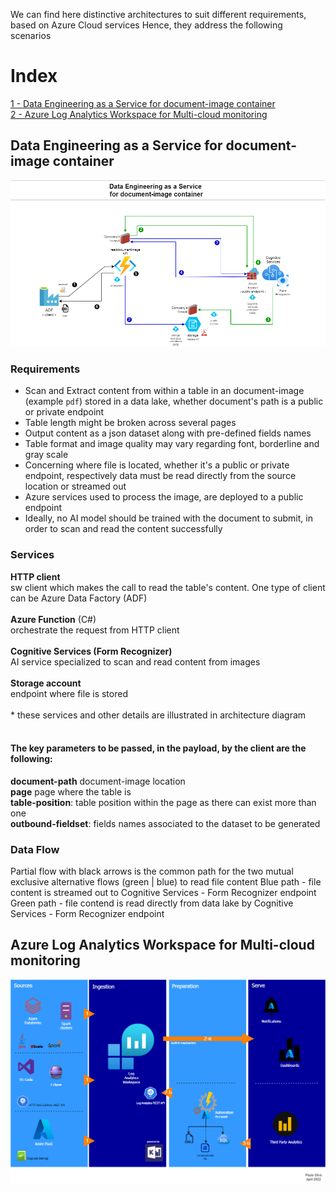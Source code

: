 We can find here distinctive architectures to suit different requirements, based on Azure Cloud services
Hence, they address the following scenarios

# Index

[1 - Data Engineering as a Service for document-image container]([##data-engineering-as-a-service-for-document-image-container) </br>
[2 - Azure Log Analytics Workspace for Multi-cloud monitoring]([##azure-log-analytics-workspace-for-multi-cloud-monitoring])

## Data Engineering as a Service for document-image container

![DEaas for document-image container](https://raw.githubusercontent.com/paulo-jsilva/data-architectures/master/DEaaS-4document-image-2.png?raw=True)

### Requirements
- Scan and Extract content from within a table in an document-image (example `pdf`) stored in a data lake, whether document's path is a public or private endpoint
- Table length might be broken across several pages
- Output content as a json dataset along with pre-defined fields names
- Table format and image quality may vary regarding font, borderline and gray scale
- Concerning where file is located, whether it's a public or private endpoint, respectively data must be read directly from the source location or streamed out
- Azure services used to process the image, are deployed to a public endpoint
- Ideally, no AI model should be trained with the document to submit, in order to scan and read the content successfully

### Services
**HTTP client**</br>
sw client which makes the call to read the table's content. One type of client can be Azure Data Factory (ADF) </br></br>
**Azure Function** (C#) </br>
orchestrate the request from HTTP client </br></br>
**Cognitive Services (Form Recognizer)** </br> 
AI service specialized to scan and read content from images </br></br>
**Storage account** </br>
endpoint where file is stored </br></br>
\* these services and other details are illustrated in architecture diagram 
</br></br>
#### The key parameters to be passed, in the payload, by the client are the following: </br>
**document-path** document-image location </br>
**page** page where the table is </br>
**table-position**: table position within the page as there can exist more than one </br>
**outbound-fieldset**: fields names associated to the dataset to be generated

### Data Flow
Partial flow with black arrows is the common path for the two mutual exclusive alternative flows (green | blue) to read file content
Blue path - file content is streamed out to Cognitive Services - Form Recognizer endpoint
Green path - file contend is read directly from data lake by Cognitive Services - Form Recognizer endpoint


## Azure Log Analytics Workspace for Multi-cloud monitoring

![Azure Log Analytics Workspace](https://raw.githubusercontent.com/paulo-jsilva/data-architectures/master/AzureLAW-multi-cloud-monitoing.png?raw=True)
